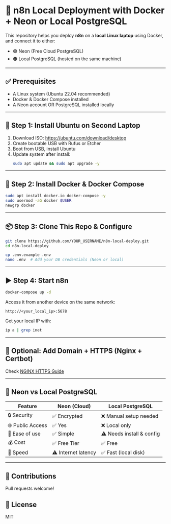# 🚀 n8n Local Deployment with Docker + Neon or Local PostgreSQL

This repository helps you deploy **n8n** on a **local Linux laptop** using Docker, and connect it to either:
- 🟢 Neon (Free Cloud PostgreSQL)
- 🟠 Local PostgreSQL (hosted on the same machine)

---


## ✅ Prerequisites

- A Linux system (Ubuntu 22.04 recommended)
- Docker & Docker Compose installed
- A Neon account OR PostgreSQL installed locally

---

## 🐧 Step 1: Install Ubuntu on Second Laptop

1. Download ISO: https://ubuntu.com/download/desktop
2. Create bootable USB with Rufus or Etcher
3. Boot from USB, install Ubuntu
4. Update system after install:
   ```bash
   sudo apt update && sudo apt upgrade -y
   ```

---

## 🐳 Step 2: Install Docker & Docker Compose

```bash
sudo apt install docker.io docker-compose -y
sudo usermod -aG docker $USER
newgrp docker
```

---

## 📦 Step 3: Clone This Repo & Configure

```bash
git clone https://github.com/YOUR_USERNAME/n8n-local-deploy.git
cd n8n-local-deploy

cp .env.example .env
nano .env  # Add your DB credentials (Neon or local)
```

---

## ▶️ Step 4: Start n8n

```bash
docker-compose up -d
```

Access it from another device on the same network:

```
http://<your_local_ip>:5678
```

Get your local IP with:

```bash
ip a | grep inet
```

---

## 🔐 Optional: Add Domain + HTTPS (Nginx + Certbot)

Check [NGINX HTTPS Guide](https://github.com/YOUR_USERNAME/n8n-gcp-neon-free-hosting#-add-a-domain-name-with-https-using-nginx)

---

## 🤔 Neon vs Local PostgreSQL

| Feature              | Neon (Cloud)         | Local PostgreSQL         |
|---------------------|----------------------|---------------------------|
| 🔒 Security         | ✅ Encrypted          | ❌ Manual setup needed     |
| 🌐 Public Access    | ✅ Yes                | ❌ Local only              |
| 🧠 Ease of use      | ✅ Simple             | ⚠️ Needs install & config  |
| 💰 Cost             | ✅ Free Tier          | ✅ Free                    |
| 🚀 Speed            | ⚠️ Internet latency  | ✅ Fast (local disk)       |

---

## 🙌 Contributions

Pull requests welcome!

## 📜 License

MIT
     
